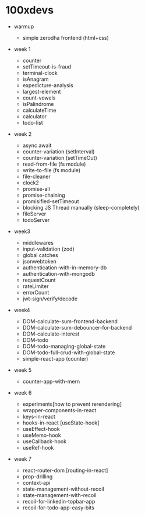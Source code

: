 # 100xdevs

- warmup
  - simple zerodha frontend (html+css)

- week 1
  - counter
  - setTimeout-is-fraud
  - terminal-clock
  - isAnagram
  - expedicture-analysis
  - largest-element
  - count-vowels
  - isPalindrome
  - calculateTime
  - calculator
  - todo-list

- week 2
  - async await
  - counter-variation (setInterval)
  - counter-variation (setTimeOut)
  - read-from-file (fs module)
  - write-to-file (fs module)
  - file-cleaner
  - clock2
  - promise-all
  - promise-chaining
  - promisified-setTimeout
  - blocking JS Thread manually (sleep-completely)
  - fileServer 
  - todoServer

- week3
  - middlewares
  - input-validation (zod)
  - global catches
  - jsonwebtoken
  - authentication-with-in-memory-db
  - authentication-with-mongodb
  - requestCount
  - rateLimiter
  - errorCount
  - jwt-sign/verify/decode

- week4
  - DOM-calculate-sum-frontend-backend
  - DOM-calculate-sum-debouncer-for-backend
  - DOM-calculate-interest
  - DOM-todo
  - DOM-todo-managing-global-state
  - DOM-todo-full-crud-with-global-state
  - simple-react-app (counter)

- week 5
  - counter-app-with-mern

- week 6
  - experiments[how to prevent rerendering]
  - wrapper-components-in-react
  - keys-in-react
  - hooks-in-react [useState-hook] 
  - useEffect-hook
  - useMemo-hook
  - useCallback-hook
  - useRef-hook

- week 7
  - react-router-dom [routing-in-react]
  - prop-drilling
  - context-api
  - state-management-without-recoil
  - state-management-with-recoil
  - recoil-for-linkedin-topbar-app
  - recoil-for-todo-app-easy-bits